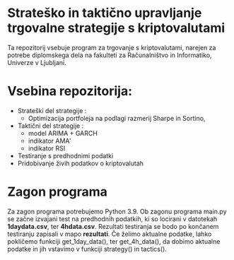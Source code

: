 # Strateško in taktično upravljanje trgovalne strategije s kriptovalutami
Ta repozitorij vsebuje program za trgovanje s kriptovalutami, narejen za potrebe diplomskega dela na fakulteti za Računalništvo in Informatiko, Univerze v Ljubljani.
# Vsebina repozitorija:
- Strateški del strategije :
  - Optimizacija portfoleja na podlagi razmerij Sharpe in Sortino, 
- Taktični del strategije :
  - model ARIMA + GARCH
  - indikator AMA'
  - indikator RSI
- Testiranje s predhodnimi podatki
- Pridobivanje živih podatkov o kriptovalutah
# Zagon programa
Za zagon programa potrebujemo Python 3.9. Ob zagonu programa main.py se začne izvajani test na predhodnih podatkih, ki so locirani v datotekah **1daydata.csv**, ter **4hdata.csv**.
Rezultati testiranja se bodo po končanem testiranju zapisali v mapo **rezultati**. Če želimo aktualne podatke,
lahko pokličemo funkciji get_1day_data(), ter get_4h_data(), da dobimo aktualne podatke in jih vstavimo v funkciji strategy() in tactics().
